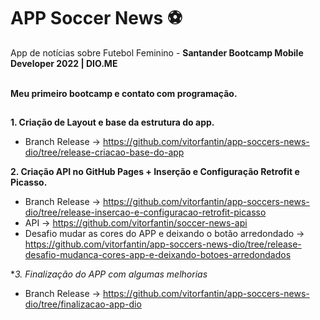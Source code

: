 # APP Soccer News ⚽

App de notícias sobre Futebol Feminino - **Santander Bootcamp Mobile Developer 2022 | DIO.ME** <br>

<br>**Meu primeiro bootcamp e contato com programação.**

##

**1. Criação de Layout e base da estrutura do app.**

* Branch Release ->  https://github.com/vitorfantin/app-soccers-news-dio/tree/release-criacao-base-do-app

**2. Criação API no GitHub Pages + Inserção e Configuração Retrofit e Picasso.**

 * Branch Release -> https://github.com/vitorfantin/app-soccers-news-dio/tree/release-insercao-e-configuracao-retrofit-picasso
 * API -> https://github.com/vitorfantin/soccer-news-api
 * Desafio mudar as cores do APP e deixando o botão arredondado ->  https://github.com/vitorfantin/app-soccers-news-dio/tree/release-desafio-mudanca-cores-app-e-deixando-botoes-arredondados   

**3. Finalização do APP com algumas melhorias*
* Branch Release -> https://github.com/vitorfantin/app-soccers-news-dio/tree/finalizacao-app-dio
